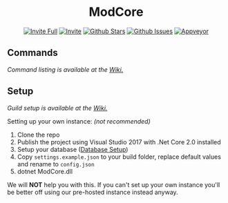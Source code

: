 <h1 align="center"> ModCore </h1>
  <p align="center">
  <a href="https://discordapp.com/oauth2/authorize?client_id=359828546719449109&scope=bot&permissions=2080767223" target="_blank"><img src="https://img.shields.io/badge/Invite%20Full-OAuth2-brightgreen.svg" alt="Invite Full"></a>
    <a href="https://discordapp.com/oauth2/authorize?client_id=359828546719449109&scope=bot&permissions=0" target="_blank"><img src="https://img.shields.io/badge/Invite%20Minimal-OAuth2-brightgreen.svg" alt="Invite"></a>
    <a href="https://github.com/NaamloosDT/ModCore/stargazers" target="_blank"><img src="https://img.shields.io/github/stars/NaamloosDT/ModCore.svg" alt="Github Stars"></a>
    <a href="https://github.com/NaamloosDT/ModCore/issues" target="_blank"><img src="https://img.shields.io/github/issues/NaamloosDT/ModCore.svg" alt="Github Issues"></a>
    <a href="https://ci.appveyor.com/project/NaamloosDT/modcore" target="_blank"><img src="https://ci.appveyor.com/api/projects/status/q1ac6j6qjxvpmm8s?svg=true" alt="Appveyor"></a>
  </p>


Commands
---------
*Command listing is available at the [Wiki.](https://github.com/NaamloosDT/ModCore/wiki/Command-Listing)*

Setup
---------
*Guild setup is available at the [Wiki.](https://github.com/NaamloosDT/ModCore/wiki/Guild-Setup)*

Setting up your own instance: *(not recommended)*
1. Clone the repo
2. Publish the project using Visual Studio 2017 with .Net Core 2.0 installed
3. Setup your database ([Database Setup](https://github.com/NaamloosDT/ModCore/blob/master/PostgreSQL.md))
4. Copy `settings.example.json` to your build folder, replace default values and rename to `config.json`
5. dotnet ModCore.dll

We will **NOT** help you with this. If you can't set up your own instance you'll be better off using our pre-hosted instance instead anyway.
